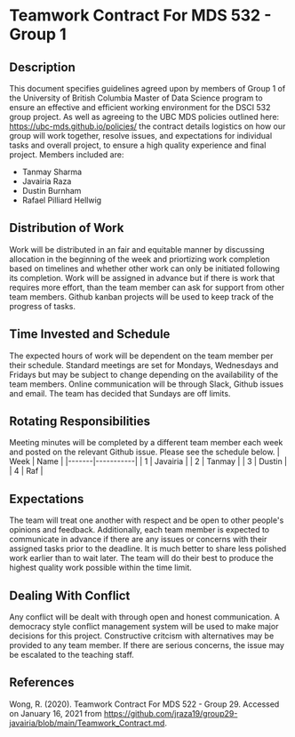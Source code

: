 # Teamwork Contract For MDS 532 - Group 1

## Description
This document specifies guidelines agreed upon by members of Group 1 of the University of British Columbia Master of Data Science program to ensure an effective and efficient working environment for the DSCI 532 group project. As well as agreeing to the UBC MDS policies outlined here: https://ubc-mds.github.io/policies/ the contract details logistics on how our group will work together, resolve issues, and expectations for individual tasks and overall project, to ensure a high quality experience and final project. Members included are:

* Tanmay Sharma
* Javairia Raza
* Dustin Burnham
* Rafael Pilliard Hellwig

## Distribution of Work

Work will be distributed in an fair and equitable manner by discussing allocation in the beginning of the week and priortizing work completion based on timelines and whether other work can only be initiated following its completion. Work will be assigned in advance but if there is work that requires more effort, than the team member can ask for support from other team members. Github kanban projects will be used to keep track of the progress of tasks.

## Time Invested and Schedule

The expected hours of work will be dependent on the team member per their schedule. Standard meetings are set for Mondays, Wednesdays and Fridays but may be subject to change depending on the availability of the team members. Online communication will be through Slack, Github issues and email. The team  has decided that Sundays are off limits.

## Rotating Responsibilities 

Meeting minutes will be completed by a different team member each week and posted on the relevant Github issue. Please see the schedule below.
| Week  | Name      |
|-------|-----------|
| 1     | Javairia  |
| 2     | Tanmay    |
| 3     | Dustin    |
| 4     | Raf       |

## Expectations 

The team will treat one another with respect and be open to other people's opinions and feedback. Additionally, each team member is expected to communicate in advance if there are any issues or concerns with their assigned tasks prior to the deadline. It is much better to share less polished work earlier than to wait later. The team will do their best to produce the highest quality work possible within the time limit. 

## Dealing With Conflict 

Any conflict will be dealt with through open and honest communication. A democracy style conflict management system will be used to make major decisions for this project. Constructive critcism with alternatives may be provided to any team member. If there are serious concerns, the issue may be escalated to the teaching staff.

## References

Wong, R. (2020). Teamwork Contract For MDS 522 - Group 29. Accessed on January 16, 2021 from https://github.com/jraza19/group29-javairia/blob/main/Teamwork_Contract.md.